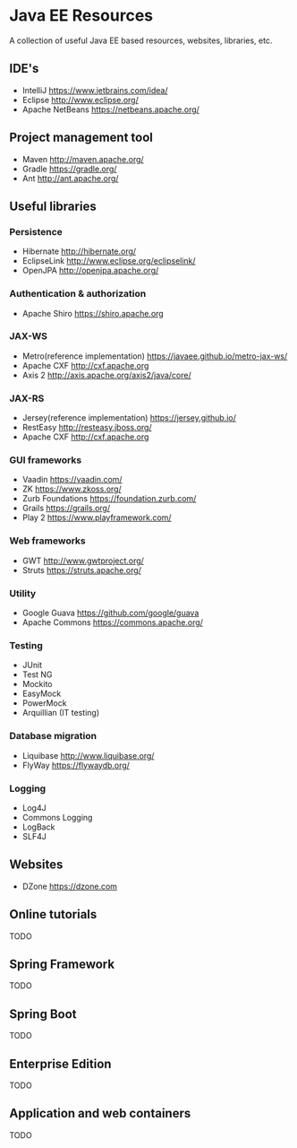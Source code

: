 # Java EE Resources
A collection of useful Java EE based resources, websites, libraries, etc.

## IDE's
- IntelliJ https://www.jetbrains.com/idea/
- Eclipse http://www.eclipse.org/
- Apache NetBeans https://netbeans.apache.org/
## Project management tool
- Maven http://maven.apache.org/
- Gradle https://gradle.org/
- Ant http://ant.apache.org/
## Useful libraries
### Persistence
- Hibernate http://hibernate.org/
- EclipseLink http://www.eclipse.org/eclipselink/
- OpenJPA http://openjpa.apache.org/
### Authentication & authorization
- Apache Shiro https://shiro.apache.org
### JAX-WS
- Metro(reference implementation) https://javaee.github.io/metro-jax-ws/
- Apache CXF http://cxf.apache.org
- Axis 2 http://axis.apache.org/axis2/java/core/
### JAX-RS
- Jersey(reference implementation) https://jersey.github.io/
- RestEasy http://resteasy.jboss.org/
- Apache CXF http://cxf.apache.org
### GUI frameworks
- Vaadin https://vaadin.com/
- ZK https://www.zkoss.org/
- Zurb Foundations https://foundation.zurb.com/
- Grails https://grails.org/
- Play 2 https://www.playframework.com/
### Web frameworks
- GWT http://www.gwtproject.org/
- Struts https://struts.apache.org/
### Utility
- Google Guava https://github.com/google/guava
- Apache Commons https://commons.apache.org/
### Testing
- JUnit
- Test NG
- Mockito
- EasyMock
- PowerMock
- Arquillian (IT testing)
### Database migration
- Liquibase http://www.liquibase.org/
- FlyWay https://flywaydb.org/
### Logging
- Log4J
- Commons Logging
- LogBack
- SLF4J
## Websites
- DZone https://dzone.com
## Online tutorials
TODO

## Spring Framework
TODO

## Spring Boot
TODO

## Enterprise Edition
TODO

## Application and web containers
TODO

